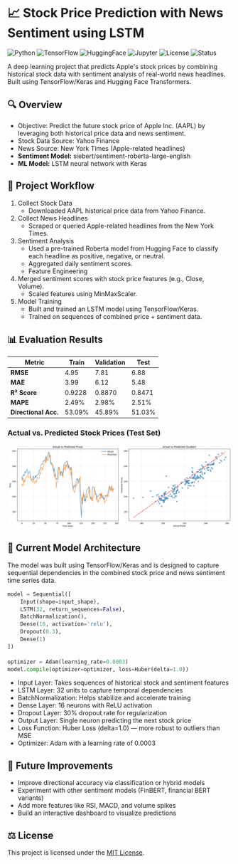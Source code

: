 # **📈 Stock Price Prediction with News Sentiment using LSTM**

![Python](https://img.shields.io/badge/Python-3.10-blue?logo=python)
![TensorFlow](https://img.shields.io/badge/TensorFlow-2.x-orange?logo=tensorflow)
![HuggingFace](https://img.shields.io/badge/HuggingFace-Transformers-yellow?logo=huggingface)
![Jupyter](https://img.shields.io/badge/Notebook-Jupyter-F37626?logo=jupyter)
![License](https://img.shields.io/badge/License-MIT-green)
![Status](https://img.shields.io/badge/status-stable--improving-yellowgreen.svg)

A deep learning project that predicts Apple's stock prices by combining historical stock data with sentiment analysis of real-world news headlines. Built using TensorFlow/Keras and Hugging Face Transformers.

## **🔍 Overview**
- Objective: Predict the future stock price of Apple Inc. (AAPL) by leveraging both historical price data and news sentiment.
- Stock Data Source: Yahoo Finance
- News Source: New York Times (Apple-related headlines)
- **Sentiment Model:** siebert/sentiment-roberta-large-english
- **ML Model:** LSTM neural network with Keras

## **🧠 Project Workflow**
1. Collect Stock Data
    - Downloaded AAPL historical price data from Yahoo Finance.
2. Collect News Headlines
    - Scraped or queried Apple-related headlines from the New York Times.
3. Sentiment Analysis
    - Used a pre-trained Roberta model from Hugging Face to classify each headline as positive, negative, or neutral.
    - Aggregated daily sentiment scores.
    - Feature Engineering
4. Merged sentiment scores with stock price features (e.g., Close, Volume).
    - Scaled features using MinMaxScaler.
5. Model Training
    - Built and trained an LSTM model using TensorFlow/Keras.
    - Trained on sequences of combined price + sentiment data.

## **📊 Evaluation Results**

| Metric               | Train  | Validation | Test   |
| -------------------- | ------ | ---------- | ------ |
| **RMSE**             | 4.95   | 7.81       | 6.88   |
| **MAE**              | 3.99   | 6.12       | 5.48   |
| **R² Score**         | 0.9228 | 0.8870     | 0.8471 |
| **MAPE**             | 2.49%  | 2.98%      | 2.51%  |
| **Directional Acc.** | 53.09% | 45.89%     | 51.03% |

### **Actual vs. Predicted Stock Prices (Test Set)**

![Actual vs. Predicted Stock Prices](misc/output.png)

## **🧠 Current Model Architecture**
The model was built using TensorFlow/Keras and is designed to capture sequential dependencies in the combined stock price and news sentiment time series data.
```python
model = Sequential([
    Input(shape=input_shape),
    LSTM(32, return_sequences=False),
    BatchNormalization(),
    Dense(16, activation='relu'),
    Dropout(0.3),
    Dense(1)
])

optimizer = Adam(learning_rate=0.0003)
model.compile(optimizer=optimizer, loss=Huber(delta=1.0))
```
- Input Layer: Takes sequences of historical stock and sentiment features
- LSTM Layer: 32 units to capture temporal dependencies
- BatchNormalization: Helps stabilize and accelerate training
- Dense Layer: 16 neurons with ReLU activation
- Dropout Layer: 30% dropout rate for regularization
- Output Layer: Single neuron predicting the next stock price
- Loss Function: Huber Loss (delta=1.0) — more robust to outliers than MSE
- Optimizer: Adam with a learning rate of 0.0003

## **🚀 Future Improvements**
- Improve directional accuracy via classification or hybrid models
- Experiment with other sentiment models (FinBERT, financial BERT variants)
- Add more features like RSI, MACD, and volume spikes
- Build an interactive dashboard to visualize predictions

## **⚖️ License**

This project is licensed under the [MIT License](LICENSE).
